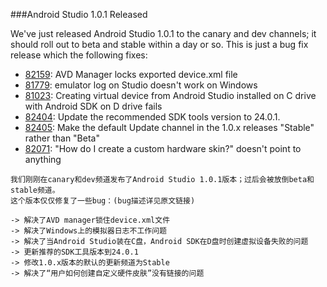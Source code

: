 ###Android Studio 1.0.1 Released

We've just released Android Studio 1.0.1 to the canary and dev channels; it should roll out to beta and stable within a day or so. This is just a bug fix release which the following fixes:

* [82159](https://code.google.com/p/android/issues/detail?id=82159): AVD Manager locks exported device.xml file
* [81779](https://code.google.com/p/android/issues/detail?id=81779): emulator log on Studio doesn't work on Windows
* [81023](https://code.google.com/p/android/issues/detail?id=81023): Creating virtual device from Android Studio installed on C drive with Android SDK on D drive fails
* [82404](https://code.google.com/p/android/issues/detail?id=82404): Update the recommended SDK tools version to 24.0.1.
* [82405](https://code.google.com/p/android/issues/detail?id=82405): Make the default Update channel in the 1.0.x releases "Stable" rather than "Beta"
* [82071](https://code.google.com/p/android/issues/detail?id=82071): "How do I create a custom hardware skin?" doesn't point to anything

```
我们刚刚在canary和dev频道发布了Android Studio 1.0.1版本；过后会被放倒beta和stable频道。
这个版本仅仅修复了一些bug：(bug描述详见原文链接)

-> 解决了AVD manager锁住device.xml文件
-> 解决了Windows上的模拟器日志不工作问题
-> 解决了当Android Studio装在C盘，Android SDK在D盘时创建虚拟设备失败的问题
-> 更新推荐的SDK工具版本到24.0.1
-> 修改1.0.x版本的默认的更新频道为Stable
-> 解决了“用户如何创建自定义硬件皮肤”没有链接的问题
```